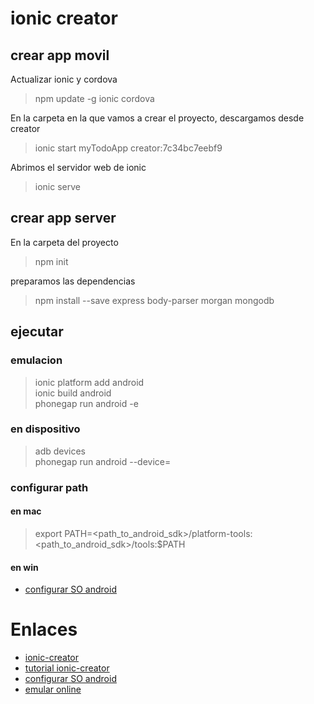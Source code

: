 # ionic creator

## crear app movil

Actualizar ionic y cordova

> npm update -g ionic cordova

En la carpeta en la que vamos a crear el proyecto, descargamos desde creator

> ionic start myTodoApp creator:7c34bc7eebf9

Abrimos el servidor web de ionic

> ionic serve

## crear app server

En la carpeta del proyecto

> npm init

preparamos las dependencias

> npm install --save express body-parser morgan mongodb

## ejecutar

### emulacion

> ionic platform add android  
> ionic build android  
> phonegap run android -e

### en dispositivo

> adb devices  
> phonegap run android --device=<device-code-here>  

### configurar path

#### en mac

> export PATH=<path_to_android_sdk>/platform-tools:<path_to_android_sdk>/tools:$PATH

#### en win

* [configurar SO android](http://revolucion.mobi/2014/02/11/guia-instalacion-android-sdk/)

# Enlaces

* [ionic-creator](http://creator.ionic.io)
* [tutorial ionic-creator](http://thejackalofjavascript.com/ionic-creator-beta/)
* [configurar SO android](http://revolucion.mobi/2014/02/11/guia-instalacion-android-sdk/)
* [emular online](http://emulate.phonegap.com/) 
